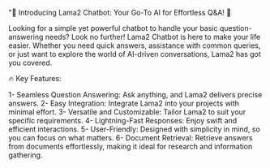 
"🚀 Introducing Lama2 Chatbot: Your Go-To AI for Effortless Q&A! 🤖

Looking for a simple yet powerful chatbot to handle your basic question-answering needs? Look no further! Lama2 Chatbot is here to make your life easier. Whether you need quick answers, assistance with common queries, or just want to explore the world of AI-driven conversations, Lama2 has got you covered.

🔥 Key Features:

1- Seamless Question Answering: Ask anything, and Lama2 delivers precise answers.
2- Easy Integration: Integrate Lama2 into your projects with minimal effort.
3- Versatile and Customizable: Tailor Lama2 to suit your specific requirements.
4- Lightning-Fast Responses: Enjoy swift and efficient interactions.
5- User-Friendly: Designed with simplicity in mind, so you can focus on what matters.
6- Document Retrieval: Retrieve answers from documents effortlessly, making it ideal for research and information gathering.


